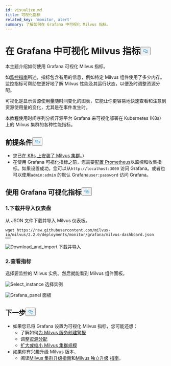 ```yaml
---
id: visualize.md
title: 可视化指标
related_key: 'monitor, alert'
summary: 了解如何在 Grafana 中可视化 Milvus 指标。
---
```

<h1 id="Visualize-Milvus-Metrics-in-Grafana" class="common-anchor-header">在 Grafana 中可视化 Milvus 指标<button data-href="#Visualize-Milvus-Metrics-in-Grafana" class="anchor-icon" translate="no">
      <svg translate="no"
        aria-hidden="true"
        focusable="false"
        height="20"
        version="1.1"
        viewBox="0 0 16 16"
        width="16"
      >
        <path
          fill="#0092E4"
          fill-rule="evenodd"
          d="M4 9h1v1H4c-1.5 0-3-1.69-3-3.5S2.55 3 4 3h4c1.45 0 3 1.69 3 3.5 0 1.41-.91 2.72-2 3.25V8.59c.58-.45 1-1.27 1-2.09C10 5.22 8.98 4 8 4H4c-.98 0-2 1.22-2 2.5S3 9 4 9zm9-3h-1v1h1c1 0 2 1.22 2 2.5S13.98 12 13 12H9c-.98 0-2-1.22-2-2.5 0-.83.42-1.64 1-2.09V6.25c-1.09.53-2 1.84-2 3.25C6 11.31 7.55 13 9 13h4c1.45 0 3-1.69 3-3.5S14.5 6 13 6z"
        ></path>
      </svg>
    </button></h1><p>本主题介绍如何使用 Grafana 可视化 Milvus 指标。</p>
<p>如<a href="/docs/zh/monitor.md">监控指南</a>所述，指标包含有用的信息，例如特定 Milvus 组件使用了多少内存。监控指标可帮助您更好地了解 Milvus 性能及其运行状态，以便及时调整资源分配。</p>
<p>可视化是显示资源使用量随时间变化的图表，它能让你更容易地快速查看和注意到资源使用量的变化，尤其是在事件发生时。</p>
<p>本教程使用时间序列分析开源平台 Grafana 来可视化部署在 Kubernetes (K8s) 上的 Milvus 集群的各种性能指标。</p>
<h2 id="Prerequisites" class="common-anchor-header">前提条件<button data-href="#Prerequisites" class="anchor-icon" translate="no">
      <svg translate="no"
        aria-hidden="true"
        focusable="false"
        height="20"
        version="1.1"
        viewBox="0 0 16 16"
        width="16"
      >
        <path
          fill="#0092E4"
          fill-rule="evenodd"
          d="M4 9h1v1H4c-1.5 0-3-1.69-3-3.5S2.55 3 4 3h4c1.45 0 3 1.69 3 3.5 0 1.41-.91 2.72-2 3.25V8.59c.58-.45 1-1.27 1-2.09C10 5.22 8.98 4 8 4H4c-.98 0-2 1.22-2 2.5S3 9 4 9zm9-3h-1v1h1c1 0 2 1.22 2 2.5S13.98 12 13 12H9c-.98 0-2-1.22-2-2.5 0-.83.42-1.64 1-2.09V6.25c-1.09.53-2 1.84-2 3.25C6 11.31 7.55 13 9 13h4c1.45 0 3-1.69 3-3.5S14.5 6 13 6z"
        ></path>
      </svg>
    </button></h2><ul>
<li>您已<a href="/docs/zh/install_cluster-helm.md">在 K8s 上安装了 Milvus 集群</a>。）</li>
<li>在使用 Grafana 可视化指标之前，您需要<a href="/docs/zh/monitor.md">配置 Prometheus</a>以监控和收集指标。如果设置成功，您可以从<code translate="no">http://localhost:3000</code> 访问 Grafana。或者也可以使用<code translate="no">admin:admin</code> 的默认 Grafana<code translate="no">user:password</code> 访问 Grafana。</li>
</ul>
<h2 id="Visualize-metrics-using-Grafana" class="common-anchor-header">使用 Grafana 可视化指标<button data-href="#Visualize-metrics-using-Grafana" class="anchor-icon" translate="no">
      <svg translate="no"
        aria-hidden="true"
        focusable="false"
        height="20"
        version="1.1"
        viewBox="0 0 16 16"
        width="16"
      >
        <path
          fill="#0092E4"
          fill-rule="evenodd"
          d="M4 9h1v1H4c-1.5 0-3-1.69-3-3.5S2.55 3 4 3h4c1.45 0 3 1.69 3 3.5 0 1.41-.91 2.72-2 3.25V8.59c.58-.45 1-1.27 1-2.09C10 5.22 8.98 4 8 4H4c-.98 0-2 1.22-2 2.5S3 9 4 9zm9-3h-1v1h1c1 0 2 1.22 2 2.5S13.98 12 13 12H9c-.98 0-2-1.22-2-2.5 0-.83.42-1.64 1-2.09V6.25c-1.09.53-2 1.84-2 3.25C6 11.31 7.55 13 9 13h4c1.45 0 3-1.69 3-3.5S14.5 6 13 6z"
        ></path>
      </svg>
    </button></h2><h3 id="1-Download-and-import-dashboard" class="common-anchor-header">1.下载并导入仪表盘</h3><p>从 JSON 文件下载并导入 Milvus 仪表板。</p>
<pre><code translate="no">wget https://raw.githubusercontent.com/milvus-io/milvus/2.2.0/deployments/monitor/grafana/milvus-dashboard.json
<button class="copy-code-btn"></button></code></pre>
<p>
  
   <span class="img-wrapper"> <img translate="no" src="/docs/v2.4.x/assets/import_dashboard.png" alt="Download_and_import" class="doc-image" id="download_and_import" />
   </span> <span class="img-wrapper"> <span>下载并导入</span> </span></p>
<h3 id="2-View-metrics" class="common-anchor-header">2.查看指标</h3><p>选择要监控的 Milvus 实例。然后就能看到 Milvus 组件面板。</p>
<p>
  
   <span class="img-wrapper"> <img translate="no" src="/docs/v2.4.x/assets/grafana_select.png" alt="Select_instance" class="doc-image" id="select_instance" />
   </span> <span class="img-wrapper"> <span>选择实例</span> </span></p>
<p>
  
   <span class="img-wrapper"> <img translate="no" src="/docs/v2.4.x/assets/grafana_panel.png" alt="Grafana_panel" class="doc-image" id="grafana_panel" />
   </span> <span class="img-wrapper"> <span>面板</span> </span></p>
<h2 id="Whats-next" class="common-anchor-header">下一步<button data-href="#Whats-next" class="anchor-icon" translate="no">
      <svg translate="no"
        aria-hidden="true"
        focusable="false"
        height="20"
        version="1.1"
        viewBox="0 0 16 16"
        width="16"
      >
        <path
          fill="#0092E4"
          fill-rule="evenodd"
          d="M4 9h1v1H4c-1.5 0-3-1.69-3-3.5S2.55 3 4 3h4c1.45 0 3 1.69 3 3.5 0 1.41-.91 2.72-2 3.25V8.59c.58-.45 1-1.27 1-2.09C10 5.22 8.98 4 8 4H4c-.98 0-2 1.22-2 2.5S3 9 4 9zm9-3h-1v1h1c1 0 2 1.22 2 2.5S13.98 12 13 12H9c-.98 0-2-1.22-2-2.5 0-.83.42-1.64 1-2.09V6.25c-1.09.53-2 1.84-2 3.25C6 11.31 7.55 13 9 13h4c1.45 0 3-1.69 3-3.5S14.5 6 13 6z"
        ></path>
      </svg>
    </button></h2><ul>
<li>如果您已将 Grafana 设置为可视化 Milvus 指标，您可能还想：<ul>
<li>了解如何<a href="/docs/zh/alert.md">为 Milvus 服务创建警报</a></li>
<li>调整<a href="/docs/zh/allocate.md">资源分配</a></li>
<li><a href="/docs/zh/scaleout.md">扩大或缩小 Milvus 集群规模</a></li>
</ul></li>
<li>如果你有兴趣升级 Milvus 版本、<ul>
<li>阅读<a href="/docs/zh/upgrade_milvus_cluster-operator.md">Milvus 集群升级指南</a>和<a href="/docs/zh/upgrade_milvus_standalone-operator.md">Milvus 独立升级</a> <a href="/docs/zh/upgrade_milvus_cluster-operator.md">指南</a>。</li>
</ul></li>
</ul>
